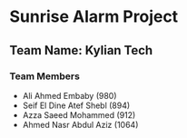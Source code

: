 # Sunrise Alarm Project

## Team Name: Kylian Tech

### Team Members

* Ali Ahmed Embaby        (980)
* Seif El Dine Atef Shebl (894)
* Azza Saeed Mohammed     (912)
* Ahmed Nasr Abdul Aziz   (1064)
